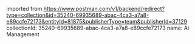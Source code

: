 imported from https://www.postman.com/v1/backend/redirect?type=collection&id=35240-69935689-abac-4ca3-a7a8-e89ccfe72173&entityId=81875&publisherType=team&publisherId=37129
collectionId: 35240-69935689-abac-4ca3-a7a8-e89ccfe72173
name: Ai Management